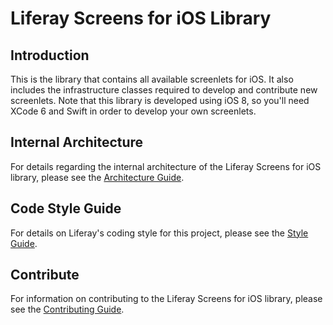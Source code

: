 # Liferay Screens for iOS Library

## Introduction

This is the library that contains all available screenlets for 
iOS. It also includes the infrastructure classes required to develop and 
contribute new screenlets. Note that this library is developed using iOS 8, so 
you'll need XCode 6 and Swift in order to develop your own screenlets.

## Internal Architecture

For details regarding the internal architecture of the Liferay Screens for iOS 
library, please see the [Architecture Guide](../Documentation/architecture.md).

## Code Style Guide

For details on Liferay's coding style for this project, please see the 
[Style Guide](../Documentation/style_guide.md).

## Contribute

For information on contributing to the Liferay Screens for iOS library, please 
see the [Contributing Guide](../CONTRIBUTING.md).


